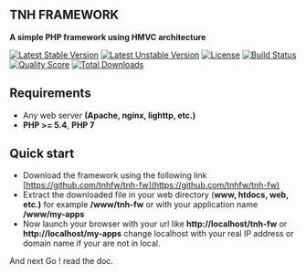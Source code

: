 ## TNH FRAMEWORK
**A simple PHP framework using HMVC architecture**

[![Latest Stable Version](https://poser.pugx.org/tnhfw/tnh-fw/v/stable)](https://packagist.org/packages/tnhfw/tnh-fw)
[![Latest Unstable Version](https://poser.pugx.org/tnhfw/tnh-fw/v/unstable)](https://packagist.org/packages/tnhfw/tnh-fw)
[![License](https://poser.pugx.org/tnhfw/tnh-fw/license)](https://packagist.org/packages/tnhfw/tnh-fw)
[![Build Status](https://img.shields.io/travis/tnhfw/tnh-fw/1.0.0-dev.svg?style=flat-square)](https://travis-ci.com/tnhfw/tnh-fw)
[![Quality Score](https://img.shields.io/scrutinizer/g/tnhfw/tnh-fw.svg?style=flat-square)](https://scrutinizer-ci.com/g/tnhfw/tnh-fw)
[![Total Downloads](https://poser.pugx.org/tnhfw/tnh-fw/downloads)](https://packagist.org/packages/tnhfw/tnh-fw)

## Requirements

 - Any web server **(Apache, nginx, lighttp, etc.)**
 - **PHP >= 5.4**, **PHP 7**

## Quick start
 - Download the framework using the following link [https://github.com/tnhfw/tnh-fw](https://github.com/tnhfw/tnh-fw)
 - Extract the downloaded file in your web directory (**www, htdocs, web, etc.)** for example **/www/tnh-fw** or with your application name **/www/my-apps**
 - Now launch your browser with your url like **http://localhost/tnh-fw** or **http://localhost/my-apps** change localhost with your real IP address or domain name if your are not in local.

And next Go ! read the doc.